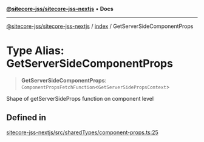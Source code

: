 [**@sitecore-jss/sitecore-jss-nextjs**](../../README.md) • **Docs**

***

[@sitecore-jss/sitecore-jss-nextjs](../../README.md) / [index](../README.md) / GetServerSideComponentProps

# Type Alias: GetServerSideComponentProps

> **GetServerSideComponentProps**: `ComponentPropsFetchFunction`\<`GetServerSidePropsContext`\>

Shape of getServerSideProps function on component level

## Defined in

[sitecore-jss-nextjs/src/sharedTypes/component-props.ts:25](https://github.com/Sitecore/jss/blob/985b48123d22355eab461b2ffafe781c2cbca1ac/packages/sitecore-jss-nextjs/src/sharedTypes/component-props.ts#L25)

